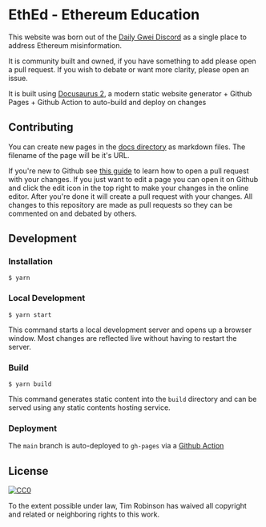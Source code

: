 # EthEd - Ethereum Education

This website was born out of the [Daily Gwei Discord](https://thedailygwei.substack.com/about) as a single place to address Ethereum misinformation.

It is community built and owned, if you have something to add please open a pull request. If you wish to debate or want more clarity, please open an issue.

It is built using [Docusaurus 2](https://docusaurus.io/), a modern static website generator + Github Pages + Github Action to auto-build and deploy on changes

## Contributing

You can create new pages in the [docs directory](./docs/) as markdown files. The filename of the page will be it's URL.

If you're new to Github see [this guide](https://www.freecodecamp.org/news/how-to-make-your-first-pull-request-on-github-3/) to learn how to open a pull request with your changes.
If you just want to edit a page you can open it on Github and click the edit icon in the top right to make your changes in the online editor. After you're done it will create a pull request with your changes. 
All changes to this repository are made as pull requests so they can be commented on and debated by others.

## Development

### Installation

```
$ yarn
```

### Local Development

```
$ yarn start
```

This command starts a local development server and opens up a browser window. Most changes are reflected live without having to restart the server.

### Build

```
$ yarn build
```

This command generates static content into the `build` directory and can be served using any static contents hosting service.

### Deployment

The `main` branch is auto-deployed to `gh-pages` via a [Github Action](./workflows/publish.yml)

## License

[![CC0](https://mirrors.creativecommons.org/presskit/buttons/88x31/svg/cc-zero.svg)](https://creativecommons.org/publicdomain/zero/1.0/)

To the extent possible under law, Tim Robinson has waived all copyright and related or neighboring rights to this work.
